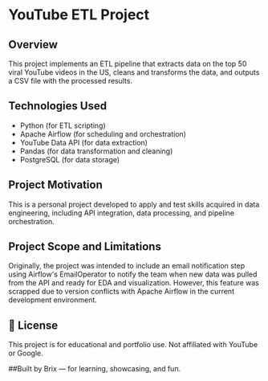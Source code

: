 # YouTube ETL Project

## Overview
This project implements an ETL pipeline that extracts data on the top 50 viral YouTube videos in the US, cleans and transforms the data, and outputs a CSV file with the processed results.

## Technologies Used
- Python (for ETL scripting)
- Apache Airflow (for scheduling and orchestration)
- YouTube Data API (for data extraction)
- Pandas (for data transformation and cleaning)
- PostgreSQL (for data storage)


## Project Motivation
This is a personal project developed to apply and test skills acquired in data engineering, including API integration, data processing, and pipeline orchestration.

## Project Scope and Limitations
Originally, the project was intended to include an email notification step using Airflow's EmailOperator to notify the team when new data was pulled from the API and ready for EDA and visualization. However, this feature was scrapped due to version conflicts with Apache Airflow in the current development environment.

## 📜 License
This project is for educational and portfolio use. Not affiliated with YouTube or Google.

##Built by Brix — for learning, showcasing, and fun.
